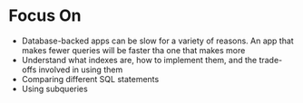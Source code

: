 # Focus On
- Database-backed apps can be slow for a variety of reasons.  An app that makes fewer queries will be faster tha one that makes more
- Understand what indexes are, how to implement them, and the trade-offs involved in using them
- Comparing different SQL statements
- Using subqueries